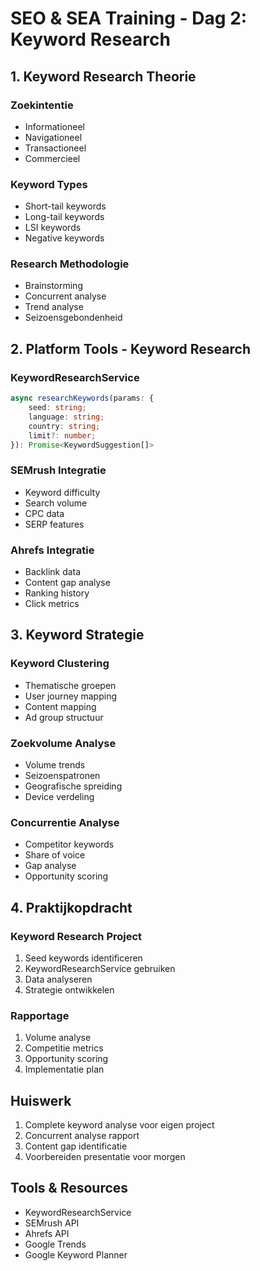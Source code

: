 # SEO & SEA Training - Dag 2: Keyword Research

## 1. Keyword Research Theorie
### Zoekintentie
- Informationeel
- Navigationeel
- Transactioneel
- Commercieel

### Keyword Types
- Short-tail keywords
- Long-tail keywords
- LSI keywords
- Negative keywords

### Research Methodologie
- Brainstorming
- Concurrent analyse
- Trend analyse
- Seizoensgebondenheid

## 2. Platform Tools - Keyword Research
### KeywordResearchService
```typescript
async researchKeywords(params: {
    seed: string;
    language: string;
    country: string;
    limit?: number;
}): Promise<KeywordSuggestion[]>
```

### SEMrush Integratie
- Keyword difficulty
- Search volume
- CPC data
- SERP features

### Ahrefs Integratie
- Backlink data
- Content gap analyse
- Ranking history
- Click metrics

## 3. Keyword Strategie
### Keyword Clustering
- Thematische groepen
- User journey mapping
- Content mapping
- Ad group structuur

### Zoekvolume Analyse
- Volume trends
- Seizoenspatronen
- Geografische spreiding
- Device verdeling

### Concurrentie Analyse
- Competitor keywords
- Share of voice
- Gap analyse
- Opportunity scoring

## 4. Praktijkopdracht
### Keyword Research Project
1. Seed keywords identificeren
2. KeywordResearchService gebruiken
3. Data analyseren
4. Strategie ontwikkelen

### Rapportage
1. Volume analyse
2. Competitie metrics
3. Opportunity scoring
4. Implementatie plan

## Huiswerk
1. Complete keyword analyse voor eigen project
2. Concurrent analyse rapport
3. Content gap identificatie
4. Voorbereiden presentatie voor morgen

## Tools & Resources
- KeywordResearchService
- SEMrush API
- Ahrefs API
- Google Trends
- Google Keyword Planner
